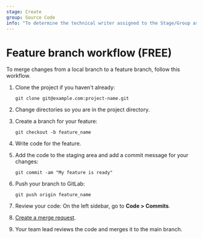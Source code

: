 ```yaml
---
stage: Create
group: Source Code
info: "To determine the technical writer assigned to the Stage/Group associated with this page, see https://about.gitlab.com/handbook/product/ux/technical-writing/#assignments"
---
```


# Feature branch workflow **(FREE)**

To merge changes from a local branch to a feature branch, follow this workflow.

1. Clone the project if you haven't already:

   ```shell
   git clone git@example.com:project-name.git
   ```

1. Change directories so you are in the project directory.
1. Create a branch for your feature:

   ```shell
   git checkout -b feature_name
   ```

1. Write code for the feature.
1. Add the code to the staging area and add a commit message for your changes:

   ```shell
   git commit -am "My feature is ready"
   ```

1. Push your branch to GitLab:

   ```shell
   git push origin feature_name
   ```

1. Review your code: On the left sidebar, go to **Code > Commits**.
1. [Create a merge request](../user/project/merge_requests/creating_merge_requests.md).
1. Your team lead reviews the code and merges it to the main branch.
